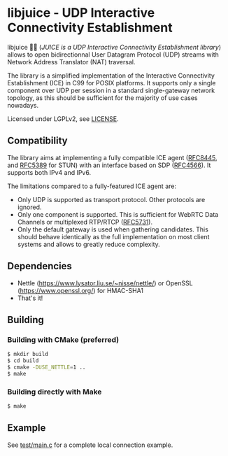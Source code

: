 # libjuice - UDP Interactive Connectivity Establishment

libjuice :lemon::sweat_drops: (_JUICE is a UDP Interactive Connectivity Establishment library_) allows to open bidirectionnal User Datagram Protocol (UDP) streams with Network Address Translator (NAT) traversal.

The library is a simplified implementation of the Interactive Connectivity Establishment (ICE) in C99 for POSIX platforms. It supports only a single component over UDP per session in a standard single-gateway network topology, as this should be sufficient for the majority of use cases nowadays.

Licensed under LGPLv2, see [LICENSE](https://github.com/paullouisageneau/libjuice/blob/master/LICENSE).

## Compatibility

The library aims at implementing a fully compatible ICE agent ([RFC8445](https://tools.ietf.org/html/rfc8445), and [RFC5389](https://tools.ietf.org/html/rfc5389) for STUN) with an interface based on SDP ([RFC4566](https://tools.ietf.org/html/rfc4566)). It supports both IPv4 and IPv6.

The limitations compared to a fully-featured ICE agent are:
- Only UDP is supported as transport protocol. Other protocols are ignored.
- Only one component is supported. This is sufficient for WebRTC Data Channels or multiplexed RTP/RTCP ([RFC5731](https://tools.ietf.org/html/rfc5761)).
- Only the default gateway is used when gathering candidates. This should behave identically as the full implementation on most client systems and allows to greatly reduce complexity.

## Dependencies

- Nettle (https://www.lysator.liu.se/~nisse/nettle/) or OpenSSL (https://www.openssl.org/) for HMAC-SHA1
- That's it!

## Building

### Building with CMake (preferred)

```bash
$ mkdir build
$ cd build
$ cmake -DUSE_NETTLE=1 ..
$ make
```

### Building directly with Make

```bash
$ make
```

## Example

See [test/main.c](https://github.com/paullouisageneau/libjuice/blob/master/test/main.c) for a complete local connection example.

